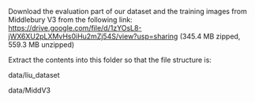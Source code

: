 Download the evaluation part of our dataset and the training images from Middlebury V3 from the following link:
https://drive.google.com/file/d/1zYOsL8-jWX6XU2pLXMvHs0iHu2mZj54S/view?usp=sharing
(345.4 MB zipped, 559.3 MB unzipped)

Extract the contents into this folder so that the file structure is:

data/liu_dataset

data/MiddV3